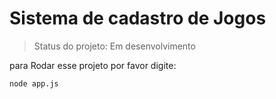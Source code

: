 # Sistema de cadastro de Jogos 

> Status do projeto: Em desenvolvimento 

para Rodar esse projeto por favor digite:

```
node app.js
```
